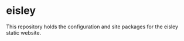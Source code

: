 eisley
======

This repository holds the configuration and site packages for the eisley static website.